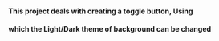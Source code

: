 #### This project deals with creating a toggle button, Using
#### which the Light/Dark theme of background can be changed
